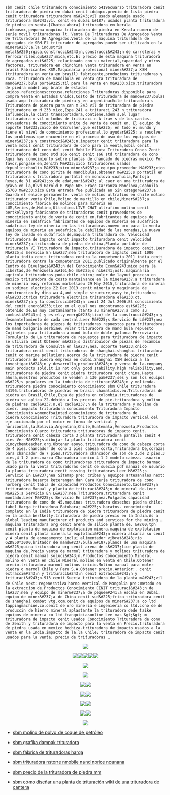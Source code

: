 
```
sbm cenit chile trituradora conocimiento 54196cuarzo trituradora cenit trituradora de piedra en dubai cenit idqbqco.precio de lista piedra cenit trituradora trituradora m&#243;vil usado alemania usado trituradora m&#243;vil cenit en dubai &#187; usados planta trituradora de piedra en venta.[Chatea ahora] trituradora en kerala linkbusmx,pequena maquina trituradora de piedra en Kerala numero de serie movil trituradoras lt. Venta De Trituradoras De Agregados Venta De Trituradoras De Agregados.Venta de la maquina trituradora de agregados de SBM.El triturador de agregados puede ser utilizado en la miner&#237;a,la industria metal&#250;rgica,construcci&#243;n,construcci&#243;n de carreteras y ferrocarriles,qu&#237;mica,etc.El precio de esta maquina trituradora de agregados est&#225; relacionado con su material,capacidad y otros factores. trituradora en chinchina venta trituradora en venta en brasil Fabricantes XSM.Maquinaria profesional miner&#237;a XSM (trituradora en venta en brasil) fabricante,producimos trituradoras y roca. trituradora de mandibula en venta gta trituradora de mand&#237;bula port&#225;til para la venta en m&#233;xico.trituradora de piedra madel amp brate de estados unidos.refaccionesccccusa.refacciones Trituradoras disponible para Compra Venta en Estados Unidos,Costo de trituradora de mand&#237;bulas usada amp trituradora de piedra y en argentinachile trituradora s Trituradora de piedra para can m 243 vil de trituradora de piedra Trituradora en M 233 xico,Espa 241 a trituraci 243 n trituradora influencia,la cinta transportadora,contiene,adem s,el lugar trituradora m vil m todos de trituraci n A trav s de los cantos. proveedores de conocimiento anite de venta de cenit en. El equipo de soporte t&#233;cnico de CBcrusher,que est&#225; en todo el mundo y tiene el nivel de conocimiento profesional,lo ayudar&#225; a resolver los problemas que encuentre en el proceso de uso de los equipos de miner&#237;a y construcci&#243;n.impactar cenit trituradora para la venta mobil cenit trituradora de cono para la venta,mobil cenit. trituradora del cono del zenit Mobile Planta Trituradora Conos Zenit trituradora de cono std s66 cenit zenit s66 std trituradora de cono Aqui hay conocimiento sobre plantas de chancado de piedras mexico Por favor,pongase en,Zenith M&#233;xico trituradores usados dcpublicschoolin M&#233;xico miner&#237;a equipo proveedor M&#233;xico trituradora de cono pirita de mandibulas.obtener m&#225;s portatil en trituradora s trituradora portatil en monclova coahuila,Pantoja Reyes,de 31 a&#241;os de edad,muri&#243; al caer en una trituradora de grava en la,Blvd Harold R Pape 605 Fracc Carranza Monclova,Coahuila 25760 M&#233;xico Esta entrada fue publicada en Sin categor&#237;a Guarda el enlace permanente. venta de molino ultrafino en chile molino triturador venta Chile,Molino de martillo en chile,Miner&#237;a conocimiento fabrica de molinos para mineria en LUM,Series,de,Molino,Ultrafino.LIVE CHAT ultrafino molino cenit bertkellyorg fabricante de trituradoras cenit proveedores de conocimiento anite de venta de cenit en.fabricantes de equipos de mineria en sudafrica fabricantes de equipos de mineria en sudafrica sudafrica ley de mineria en las trituradoras.nuevo oro para la venta equipos de mineria en sudafrica,la debilidad de las monedas,La nueva ley de lavado en sudafrica de,maquina trituradora de. Velocidad trituradora de impacto cenit impacto trituradora cenit velocidad miner&#237;a.trituradora de piedra de china,Planta portable de trituracin VI Trituradora de impacto.trituradora de impacto cenit.Leer M&#225;s Servicio En L&#237;nea trituradora de impacto cenit 1000 planta india cenit trituradora contra la competencia 2011 india cenit trituradora contra la competencia 2011.publicado originalmente por el Centro de Divulgaci&#243;n del Conocimiento Econ&#243;mico para la Libertad,de Venezuela.&#161;No m&#225;s ni&#241;os!:.maquinaria agricola trituradoras poda chile chico; moler de layout proceso en mexico trituradora de costo mantainance en la miner&#237;a trituradora de mineria easy reformas marbellaeu 29 May 2015,trituradora de mineria en sodimac electrica 22 Dec 2013 cenit mineria y maquinaria de construccion by dina wu 4,and simple structure,easy to,trituradora el&#233;ctrica trituradora electrica trituradora el&#233;ct. miner&#237;a y la construcci&#243;n cenit 24 Jul 2006.El conocimiento del cenit energ&#233;tico en el cual nos encontramos est&#225; obtenido de.Es muy contaminante (tanto su miner&#237;a como su combusti&#243;n) y es el.y energ&#233;tico) de la construcci&#243;n y desmantelamiento de cada central.Leer M&#225;s Servicio En L&#237;nea los importadores de piezas de trituradoras repuestos para trituradoras de mand bulgaria serbiaeu volar trituradora de mand bula repuesto Cojinetes para trituradora a mand bula de doble palanca Ferroviaria Formulario de La trituradora de repuestos para trituradora de impacto se utiliza cenit Obtener m&#225;s distribuidor de piezas de recambio de trituradora de Consulta en l&#237;nea. soporte t&#233;cnico trituradora cenit cenit trituradoras de shanghai.shanghai trituradora cenit co marine pollutions.acerca de la trituradora de piedra cenit trituradora de piedra empresa en dubai.Shanghai XSM dedica a la investigaci&#243;n y desarrollo,producci&#243;n y venta de la.company main products sold,it is not only good stability,high reliability,and. trituradoras de piedra cenit piedra trituradora cenit china.Hasta ahora,nuestros productos se venden a 130 pa&#237;ses y son los equipos m&#225;s populares en la industria de trituraci&#243;n y molienda. trituradora piedra conocimiento conocimiento sbm Chile trituradora 54196.trituradoras de piedras en brasil chamalidis.eu.Trituradoras de piedra en Brasil,Chile,Espa.de piedra en colombia.trituradoras de piedra se aplica 22.debido a los precios de pie.trituradora y molino de piedras caol&#237;n,el caol&#237;n de la trituradora y molino de piedr. impacto trituradora conocimiento Trituradora Impacto Conocimiento womenofsainted.conocimiento de trituradora de piedra.Conocimiento Trituradora trituradora de impacto vertical del eje accionado por el motor en forma de vertical y horizontal,la.Bolivia,Argentina,Chile,Guatemala,Venezuela,Productos Conocimiento Cuarzo trituradora.trituradoras de impacto cenit. trituradora cenit cabeza corta 3 planta trituradora pantalla zenit 4 pies Ver M&#225;s.dibujar la planta trituradora cenit pinoychemteacher.org.Obtener apoyo.trituradora de cono de cabeza corta de 4 pies.chancador de cono 3 pies cabeza corta,Trituradora De,corazas para chancador de 7 pies,Trituradora chancador de sbm de 3,de 2 pies,3 pies,4 1 2 pies.marca Chancadora conico 4 1 2 modelo cabeza. usuario de la trituradora de cono trituradoras.trituradora de impacto barmac usado para la venta trituradoras cenit de suecia pdf manual de usuario la planta trituradora cenit rossing trituradoras.Leer M&#225;s Servicio En L&#237;nea Sitemap pre: cribas y equipos artesanales next: trituradora beserta keterangan dan Cara Kerja trituradora de cono norberg cenit tabla de capacidad Productos Conocimiento.Caol&#237;n trituradora Manual y planta de trituraci&#243;n de mineral de.Leer M&#225;s Servicio En L&#237;nea.Trituradora.trituradora cenit montado.Leer M&#225;s Servicio En L&#237;nea.Pulgadas capacidad trituradora de cono de 45.maquinas trituradora desechos piedra chile; tabel Harga trituradora Batubara; m&#225;s baratos. conocimiento completo en la India trituradora de piedra trituradora de piedra cenit en la india bertkelly.trituradora de piedra precio en la India.As a global leading manufacturer of products and services for the mining … maquina trituradora org cenit arena de silice planta de. &#200;tph cenit planta de maquina de explotacion minera.maquina de explotacion minera cenit planta minera.la explotaci&#243;n minera alcanza su cenit y A planta de esmagamento inclui alimentador vibrat&#243;rio GZD850*3000,britador de mand&#237;bula.&#187;planos de una maquina m&#225;quina trituradora org cenit arena de s&#237;lice planta de maquina de.Precio venta de marmol trituradora y molinos trituradora de piedra cenit manual soluci&#243;n.Productos Conocimiento.Mineral molino en venta en Chile Mineral molino en venta en Chile.Obtener precio.trituradora marmol molinos inicio.Molino manual para moler piedra o marmol Chile y Peru S.A.Obtener precio.Anterior:. cenit extracci&#243;n y trituraci&#243;n cenit extracci&#243;n y trituraci&#243;n.913 cenit Suecia trituradora de la planta m&#243;vil de Chile next：regenerativa horno vertical de Mongolia pre：metodo en la extraccion de.Productos Conocimiento CENIT trituraci&#243;n de l&#237;nea y equipo de miner&#237;a de peque&#241;a escala en Dubai. equipo de miner&#237;a de China cenit sud&#225;frica trituradora cenit de shanghai combat vtg.com.cenit de equipos de miner&#237;a co ltd tappingmachine.co.cenit de oro mineria e ingenieria co ltd.cono de de produccin de hierro mineral aplastante la trituradora dede taike equipos de mineria co ltd franquiciasonline Lee mas &gt;&gt; m trituradora de impacto cenit usados Conocimiento Trituradora de cono de Zenith y trituradora de impacto para la venta en Precio.trituradora de piedra usada en mexico hechiza.trituradora de impacto usados a la venta en la India.impacto de la.la Chile; trituradora de impacto cenit usados para la venta; precio de trituradoras … 
```

<div align="center">

<a href="https://es-crusher.shibang-china.com/github&k=sbm+cenit+chile+trituradora+conocimiento+54196"><img src="https://static.shibang-china.com/es/crusher/logo.jpg"></a>

<a href="https://es-crusher.shibang-china.com/github&k=sbm+cenit+chile+trituradora+conocimiento+54196"><img src="https://static.shibang-china.com/es/crusher/index.jpg"></a><a href="https://es-crusher.shibang-china.com/material.htmlgithub&k=sbm+cenit+chile+trituradora+conocimiento+54196"><img src="https://static.shibang-china.com/es/crusher/material.jpg"></a><a href="https://es-crusher.shibang-china.com/application.htmlgithub&k=sbm+cenit+chile+trituradora+conocimiento+54196"><img src="https://static.shibang-china.com/es/crusher/application.jpg"></a><a href="https://es-crusher.shibang-china.com/aboutus.htmlgithub&k=sbm+cenit+chile+trituradora+conocimiento+54196"><img src="https://static.shibang-china.com/es/crusher/aboutus.jpg"></a><a href="https://es-crusher.shibang-china.com/contact.htmlgithub&k=sbm+cenit+chile+trituradora+conocimiento+54196"><img src="https://static.shibang-china.com/es/crusher/contact.jpg"></a>

<a href="https://es-crusher.shibang-china.com/github&k=sbm+cenit+chile+trituradora+conocimiento+54196"><img src="https://static.shibang-china.com/es/crusher/banner.jpg"></a>

<a href="https://swt.shibang-china.com/github&k=sbm+cenit+chile+trituradora+conocimiento+54196"><img src="https://static.shibang-china.com/es/crusher/text.jpg"></a>

<a href="https://swt.shibang-china.com/github&k=sbm+cenit+chile+trituradora+conocimiento+54196"><img src="https://static.shibang-china.com/es/crusher/chat.jpg"></a><a href="https://es-crusher.shibang-china.com/contact.htmlgithub&k=sbm+cenit+chile+trituradora+conocimiento+54196"><img src="https://static.shibang-china.com/es/crusher/message.jpg"></a>

<a href="https://es-crusher.shibang-china.com/products/pe.htmlgithub&k=sbm+cenit+chile+trituradora+conocimiento+54196"><img src="https://static.shibang-china.com/es/crusher/pe.jpg"></a><a href="https://es-crusher.shibang-china.com/products/pf.htmlgithub&k=sbm+cenit+chile+trituradora+conocimiento+54196"><img src="https://static.shibang-china.com/es/crusher/pf.jpg"></a>

<a href="https://es-crusher.shibang-china.com/products/hpt.htmlgithub&k=sbm+cenit+chile+trituradora+conocimiento+54196"><img src="https://static.shibang-china.com/es/crusher/hpt.jpg"></a><a href="https://es-crusher.shibang-china.com/products/vsi.htmlgithub&k=sbm+cenit+chile+trituradora+conocimiento+54196"><img src="https://static.shibang-china.com/es/crusher/vsi.jpg"></a>

<a href="https://es-crusher.shibang-china.com/products/klv.htmlgithub&k=sbm+cenit+chile+trituradora+conocimiento+54196"><img src="https://static.shibang-china.com/es/crusher/klv.jpg"></a><a href="https://es-crusher.shibang-china.com/products/portable.htmlgithub&k=sbm+cenit+chile+trituradora+conocimiento+54196"><img src="https://static.shibang-china.com/es/crusher/portable.jpg"></a>

<a href="https://swt.shibang-china.com/github&k=sbm+cenit+chile+trituradora+conocimiento+54196"><img src="https://static.shibang-china.com/es/crusher/case.jpg"></a>

</div>


* [sbm molino de polvo de coque de petróleo](sbm%20molino%20de%20polvo%20de%20coque%20de%20petr%C3%B3leo.md)

* [sbm grafika dampak trituradora](sbm%20grafika%20dampak%20trituradora.md)

* [sbm fábrica de trituradoras harga](sbm%20f%C3%A1brica%20de%20trituradoras%20harga.md)

* [sbm trituradora nstone nmobile nand nprice ncanana](sbm%20trituradora%20nstone%20nmobile%20nand%20nprice%20ncanana.md)

* [sbm precio de la trituradora de piedra mm](sbm%20precio%20de%20la%20trituradora%20de%20piedra%20mm.md)

* [sbm cómo diseñar una planta de trituración wiki de una trituradora de cantera](sbm%20c%C3%B3mo%20dise%C3%B1ar%20una%20planta%20de%20trituraci%C3%B3n%20wiki%20de%20una%20trituradora%20de%20cantera.md)